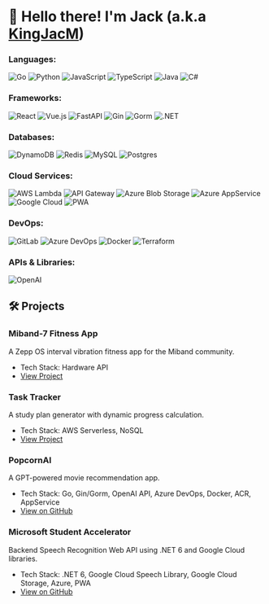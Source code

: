 # 👋 Hello there! I'm Jack (a.k.a [KingJacM](https://github.com/KingJacM))

### Languages:

![Go](https://img.shields.io/badge/-Go-00ADD8?style=for-the-badge&logo=go&logoColor=white)
![Python](https://img.shields.io/badge/-Python-3776AB?style=for-the-badge&logo=python&logoColor=white)
![JavaScript](https://img.shields.io/badge/-JavaScript-F7DF1E?style=for-the-badge&logo=javascript&logoColor=black)
![TypeScript](https://img.shields.io/badge/-TypeScript-3178C6?style=for-the-badge&logo=typescript&logoColor=white)
![Java](https://img.shields.io/badge/-Java-007396?style=for-the-badge&logo=java&logoColor=white)
![C#](https://img.shields.io/badge/-C%23-239120?style=for-the-badge&logo=c-sharp&logoColor=white)

### Frameworks:
![React](https://img.shields.io/badge/-React-61DAFB?style=for-the-badge&logo=react&logoColor=white)
![Vue.js](https://img.shields.io/badge/-Vue.js-4FC08D?style=for-the-badge&logo=vue.js&logoColor=white)
![FastAPI](https://img.shields.io/badge/-FastAPI-009688?style=for-the-badge&logo=fastapi&logoColor=white)
![Gin](https://img.shields.io/badge/-Gin-00ADD8?style=for-the-badge&logo=go&logoColor=white)
![Gorm](https://img.shields.io/badge/-Gorm-00ADD8?style=for-the-badge&logo=go&logoColor=white)
![.NET](https://img.shields.io/badge/-.NET-512BD4?style=for-the-badge&logo=.net&logoColor=white)

### Databases:

![DynamoDB](https://img.shields.io/badge/-DynamoDB-FF9900?style=for-the-badge&logo=amazon-aws&logoColor=white)
![Redis](https://img.shields.io/badge/-Redis-DC382D?style=for-the-badge&logo=redis&logoColor=white)
![MySQL](https://img.shields.io/badge/-MySQL-4479A1?style=for-the-badge&logo=mysql&logoColor=white)
![Postgres](https://img.shields.io/badge/-Postgres-336791?style=for-the-badge&logo=postgresql&logoColor=white)

### Cloud Services:

![AWS Lambda](https://img.shields.io/badge/-AWS_Lambda-FF9900?style=for-the-badge&logo=amazon-aws&logoColor=white)
![API Gateway](https://img.shields.io/badge/-API_Gateway-FF9900?style=for-the-badge&logo=amazon-aws&logoColor=white)
![Azure Blob Storage](https://img.shields.io/badge/-Azure_Blob_Storage-0089D6?style=for-the-badge&logo=microsoft-azure&logoColor=white)
![Azure AppService](https://img.shields.io/badge/-Azure_AppService-0089D6?style=for-the-badge&logo=azure-devops&logoColor=white)
![Google Cloud](https://img.shields.io/badge/-Google_Cloud-4285F4?style=for-the-badge&logo=google-cloud&logoColor=white)
![PWA](https://img.shields.io/badge/-PWA-5A0FC8?style=for-the-badge&logo=pwa&logoColor=white)

### DevOps:

![GitLab](https://img.shields.io/badge/-GitLab-FCA121?style=for-the-badge&logo=gitlab&logoColor=white)
![Azure DevOps](https://img.shields.io/badge/-Azure_DevOps-0078D7?style=for-the-badge&logo=microsoft-azure&logoColor=white)
![Docker](https://img.shields.io/badge/-Docker-2496ED?style=for-the-badge&logo=docker&logoColor=white)
![Terraform](https://img.shields.io/badge/-Terraform-7B42BC?style=for-the-badge&logo=terraform&logoColor=white)

### APIs & Libraries:
![OpenAI](https://img.shields.io/badge/-OpenAI-00BCD4?style=for-the-badge&logo=openai&logoColor=white)

## 🛠 Projects
### Miband-7 Fitness App
A Zepp OS interval vibration fitness app for the Miband community.
- Tech Stack: Hardware API
- [View Project](https://www.bandbbs.cn/threads/5882/)

### Task Tracker
A study plan generator with dynamic progress calculation.
- Tech Stack: AWS Serverless, NoSQL
- [View Project](https://cutt.ly/U3EQ2gL)

### PopcornAI
A GPT-powered movie recommendation app.
- Tech Stack: Go, Gin/Gorm, OpenAI API, Azure DevOps, Docker, ACR, AppService
- [View on GitHub](https://github.com/KingJacM/movie-ai)

### Microsoft Student Accelerator
Backend Speech Recognition Web API using .NET 6 and Google Cloud libraries.
- Tech Stack: .NET 6, Google Cloud Speech Library, Google Cloud Storage, Azure, PWA
- [View on GitHub](https://github.com/KingJacM/NZMSA-SpeechAPI)

